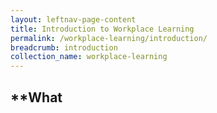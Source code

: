 ```yaml
---
layout: leftnav-page-content
title: Introduction to Workplace Learning
permalink: /workplace-learning/introduction/
breadcrumb: introduction
collection_name: workplace-learning
---
```



## **What
